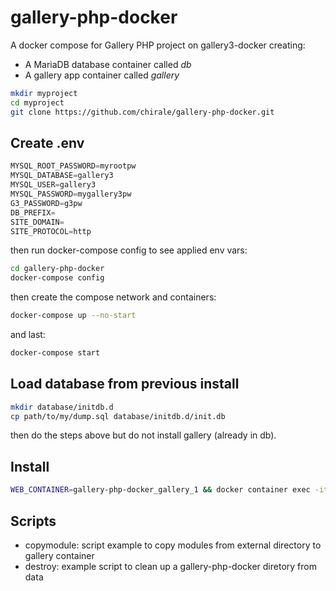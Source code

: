 # gallery-php-docker

A docker compose for Gallery PHP project on gallery3-docker creating:

- A MariaDB database container called *db*
- A gallery app container called *gallery*

```bash
mkdir myproject
cd myproject
git clone https://github.com/chirale/gallery-php-docker.git
```

## Create .env

```python
MYSQL_ROOT_PASSWORD=myrootpw
MYSQL_DATABASE=gallery3
MYSQL_USER=gallery3
MYSQL_PASSWORD=mygallery3pw
G3_PASSWORD=g3pw
DB_PREFIX=
SITE_DOMAIN=
SITE_PROTOCOL=http
```

then run docker-compose config to see applied env vars:

```bash
cd gallery-php-docker
docker-compose config
```

then create the compose network and containers:

```bash
docker-compose up --no-start
```

and last:

```bash
docker-compose start
```

## Load database from previous install

```bash
mkdir database/initdb.d
cp path/to/my/dump.sql database/initdb.d/init.db
```

then do the steps above but do not install gallery (already in db).

## Install

```bash
WEB_CONTAINER=gallery-php-docker_gallery_1 && docker container exec -it $WEB_CONTAINER php installer/index.php
```

## Scripts

- copymodule: script example to copy modules from external directory to gallery container
- destroy: example script to clean up a gallery-php-docker diretory from data
